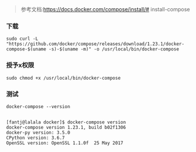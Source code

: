 >参考文档:https://docs.docker.com/compose/install/# install-compose
###   下载
```
sudo curl -L "https://github.com/docker/compose/releases/download/1.23.1/docker-compose-$(uname -s)-$(uname -m)" -o /usr/local/bin/docker-compose
```

###   授予x权限
```
sudo chmod +x /usr/local/bin/docker-compose
```
###   测试
```
docker-compose --version  


[fantj@lalala docker]$ docker-compose version
docker-compose version 1.23.1, build b02f1306
docker-py version: 3.5.0
CPython version: 3.6.7
OpenSSL version: OpenSSL 1.1.0f  25 May 2017
```
